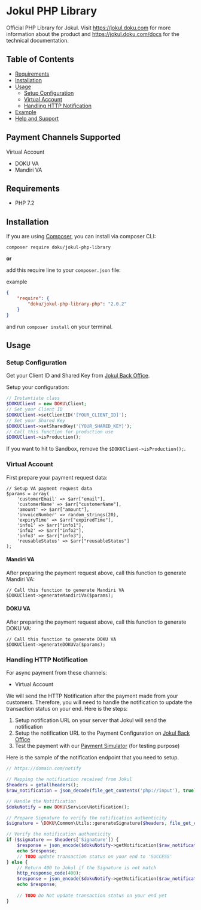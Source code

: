 # Jokul PHP Library
Official PHP Library for Jokul. Visit https://jokul.doku.com for more information about the product and https://jokul.doku.com/docs for the technical documentation.

## Table of Contents

- [Requirements](#requirements)
- [Installation](#installation)
- [Usage](#usage)
  - [Setup Configuration](#setup-configuration)
  - [Virtual Account](#virtual-account)
  - [Handling HTTP Notification](#handling-http-notification)
- [Example](#example)
- [Help and Support](#help-and-support)

## Payment Channels Supported

Virtual Account

- DOKU VA
- Mandiri VA

## Requirements

- PHP 7.2

## Installation

If you are using [Composer](https://getcomposer.org), you can install via composer CLI:

```
composer require doku/jokul-php-library
```

**or**

add this require line to your `composer.json` file:

example
```json
{
    "require": {
        "doku/jokul-php-library-php": "2.0.2"
    }
}
```

and run `composer install` on your terminal.

## Usage

### Setup Configuration

Get your Client ID and Shared Key from [Jokul Back Office](https://jokul.doku.com/bo/login).

Setup your configuration:

```php
// Instantiate class
$DOKUClient = new DOKU\Client;
// Set your Client ID
$DOKUClient->setClientID('[YOUR_CLIENT_ID]');
// Set your Shared Key
$DOKUClient->setSharedKey('[YOUR_SHARED_KEY]');
// Call this function for production use
$DOKUClient->isProduction();
```
If you want to hit to Sandbox, remove the `$DOKUClient->isProduction();`.

### Virtual Account

First prepare your payment request data:

```
// Setup VA payment request data
$params = array(
    'customerEmail' => $arr["email"],
    'customerName' => $arr["customerName"],
    'amount' => $arr["amount"],
    'invoiceNumber' => random_strings(20),
    'expiryTime' => $arr["expiredTime"],
    'info1' => $arr["info1"],
    'info2' => $arr["info2"],
    'info3' => $arr["info3"],
    'reusableStatus' => $arr["reusableStatus"]
);
```

#### Mandiri VA

After preparing the payment request above, call this function to generate Mandiri VA:

```
// Call this function to generate Mandiri VA
$DOKUClient->generateMandiriVa($params);
```

#### DOKU VA

After preparing the payment request above, call this function to generate DOKU VA:

```
// Call this function to generate DOKU VA
$DOKUClient->generateDOKUVa($params);
```

### Handling HTTP Notification

For async payment from these channels:

- Virtual Account

We will send the HTTP Notification after the payment made from your customers. Therefore, you will need to handle the notification to update the transaction status on your end. Here is the steps:

1. Setup notification URL on your server that Jokul will send the notification
1. Setup the notification URL to the Payment Configuration on [Jokul Back Office](https://sandbox.doku.com/bo/login)
1. Test the payment with our [Payment Simulator](https://sandbox.doku.com/integration/simulator) (for testing purpose)

Here is the sample of the notification endpoint that you need to setup.

```php
// https://domain.com/notify

// Mapping the notification received from Jokul
$headers = getallheaders();
$raw_notification = json_decode(file_get_contents('php://input'), true);

// Handle the Notification
$dokuNotify = new DOKU\Service\Notification();

// Prepare Signature to verify the notification authenticity
$signature = \DOKU\Common\Utils::generateSignature($headers, file_get_contents('php://input'), 'YOUR_SHARED_KEY');

// Verify the notification authenticity
if ($signature == $headers['Signature']) {
    $response = json_encode($dokuNotify->getNotification($raw_notification));
    echo $response;
    // TODO update transaction status on your end to 'SUCCESS'
} else {
    // Return 400 to Jokul if the Signature is not match
    http_response_code(400);
    $response = json_encode($dokuNotify->getNotification($raw_notification));
    echo $response;
    
    // TODO Do Not update transaction status on your end yet
}
```
